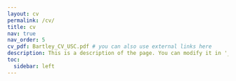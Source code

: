 ```yaml
---
layout: cv
permalink: /cv/
title: cv
nav: true
nav_order: 5
cv_pdf: Bartley_CV_USC.pdf # you can also use external links here
description: This is a description of the page. You can modify it in '_pages/cv.md'. You can also change or remove the top pdf download button.
toc:
  sidebar: left
---
```

